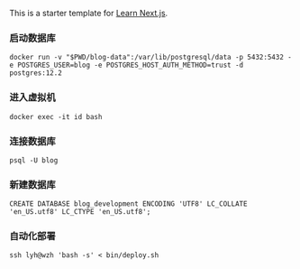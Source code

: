 This is a starter template for [Learn Next.js](https://nextjs.org/learn).
 
### 启动数据库
```
docker run -v "$PWD/blog-data":/var/lib/postgresql/data -p 5432:5432 -e POSTGRES_USER=blog -e POSTGRES_HOST_AUTH_METHOD=trust -d postgres:12.2
```

### 进入虚拟机
```
docker exec -it id bash
```

### 连接数据库
```
psql -U blog
```

### 新建数据库
```
CREATE DATABASE blog_development ENCODING 'UTF8' LC_COLLATE 'en_US.utf8' LC_CTYPE 'en_US.utf8';
```

### 自动化部署
```
ssh lyh@wzh 'bash -s' < bin/deploy.sh 
```

